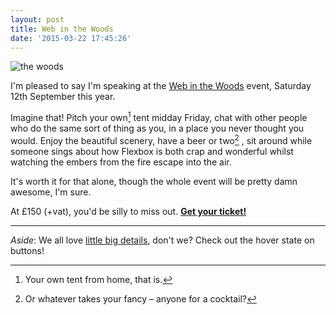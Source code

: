 ```yaml
---
layout: post
title: Web in the Woods
date: '2015-03-22 17:45:26'
---
```


![the woods](/content/images/2015/03/Unknown.jpeg)

I'm pleased to say I'm speaking at the [Web in the Woods](http://www.webinthewoods.co.uk) event, Saturday 12th September this year.

Imagine that! Pitch your own[^1] tent midday Friday, chat with other people who do the same sort of thing as you, in a place you never thought you would. Enjoy the beautiful scenery, have a beer or two[^2] , sit around while someone sings about how Flexbox is both crap and wonderful whilst watching the embers from the fire escape into the air.

It's worth it for that alone, though the whole event will be pretty damn awesome, I'm sure.

At £150 (+vat), you'd be silly to miss out. **[Get your ticket!](http://www.webinthewoods.co.uk)**

---

_Aside_: We all love [little big details](http://littlebigdetails.com), don't we? Check out the hover state on buttons!

[^1]: Your own tent from home, that is.
[^2]: Or whatever takes your fancy – anyone for a cocktail?